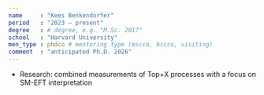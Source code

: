```yaml
---
name     : "Kees Benkendorfer"
period   : "2023 – present"
degree   : # degree, e.g. "M.Sc. 2017"
school   : "Harvard University"
men_type : phdco # mentoring type (mscco, bscco, visiting)
comment  : "anticipated Ph.D. 2026"
---
```


- Research: combined measurements of Top+X processes with a focus on SM-EFT interpretation
